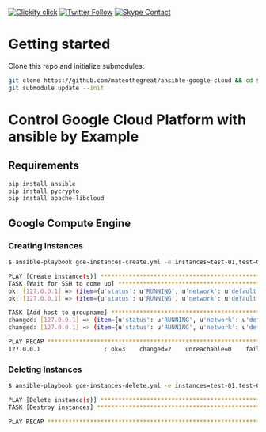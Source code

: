 <!--
#                                 __                 __
#    __  ______  ____ ___  ____ _/ /____  ____  ____/ /
#   / / / / __ \/ __ `__ \/ __ `/ __/ _ \/ __ \/ __  /
#  / /_/ / /_/ / / / / / / /_/ / /_/  __/ /_/ / /_/ /
#  \__, /\____/_/ /_/ /_/\__,_/\__/\___/\____/\__,_/
# /____                     matthewdavis.io, holla!
#
#-->

[![Clickity click](https://img.shields.io/badge/k8s%20by%20example%20yo-limit%20time-ff69b4.svg?style=flat-square)](https://k8.matthewdavis.io)
[![Twitter Follow](https://img.shields.io/twitter/follow/yomateod.svg?label=Follow&style=flat-square)](https://twitter.com/yomateod) [![Skype Contact](https://img.shields.io/badge/skype%20id-appsoa-blue.svg?style=flat-square)](skype:appsoa?chat)

# Getting started
Clone this repo and initialize submodules:
```bash
git clone https://github.com/mateothegreat/ansible-google-cloud && cd $_
git submodule update --init
```

# Control Google Cloud Platform with ansible by Example

## Requirements

```bash
pip install ansible
pip install pycrypto
pip install apache-libcloud
```

## Google Compute Engine

### Creating Instances

```bash
$ ansible-playbook gce-instances-create.yml -e instances=test-01,test-02

PLAY [Create instance(s)] ******************************************************************************************************TASK [Launch instances] ********************************************************************************************************changed: [127.0.0.1]
TASK [Wait for SSH to come up] *************************************************************************************************
ok: [127.0.0.1] => (item={u'status': u'RUNNING', u'network': u'default', u'zone': u'us-central1-a', u'tags': [u'test'], u'image': u'centos-7-v20180314', u'disks': [u'test-01'], u'name': u'test-01', u'public_ip': u'104.197.64.187', u'private_ip': u'10.128.0.7', u'machine_type': u'n1-standard-1', u'subnetwork': u'default', u'metadata': {}})
ok: [127.0.0.1] => (item={u'status': u'RUNNING', u'network': u'default', u'zone': u'us-central1-a', u'tags': [u'test'], u'image': u'centos-7-v20180314', u'disks': [u'test-02'], u'name': u'test-02', u'public_ip': u'35.188.121.115', u'private_ip': u'10.128.0.8', u'machine_type': u'n1-standard-1', u'subnetwork': u'default', u'metadata': {}})

TASK [Add host to groupname] ***************************************************************************************************
changed: [127.0.0.1] => (item={u'status': u'RUNNING', u'network': u'default', u'zone': u'us-central1-a', u'tags': [u'test'], u'image': u'centos-7-v20180314', u'disks': [u'test-01'], u'name': u'test-01', u'public_ip': u'104.197.64.187', u'private_ip': u'10.128.0.7', u'machine_type': u'n1-standard-1', u'subnetwork': u'default', u'metadata': {}})
changed: [127.0.0.1] => (item={u'status': u'RUNNING', u'network': u'default', u'zone': u'us-central1-a', u'tags': [u'test'], u'image': u'centos-7-v20180314', u'disks': [u'test-02'], u'name': u'test-02', u'public_ip': u'35.188.121.115', u'private_ip': u'10.128.0.8', u'machine_type': u'n1-standard-1', u'subnetwork': u'default', u'metadata': {}})

PLAY RECAP *********************************************************************************************************************
127.0.0.1                  : ok=3    changed=2    unreachable=0    failed=0
```

### Deleting Instances

```bash
$ ansible-playbook gce-instances-delete.yml -e instances=test-01,test-02

PLAY [Delete instance(s)] *******************************************************************************************************
TASK [Destroy instances] ********************************************************************************************************changed: [127.0.0.1]

PLAY RECAP **********************************************************************************************************************127.0.0.1                  : ok=1    changed=1    unreachable=0    failed=0
```